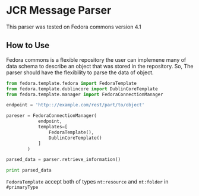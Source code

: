 # JCR Message Parser

This parser was tested on Fedora commons version 4.1

## How to Use

Fedora commons is a flexible repository the user can implemene many of data schema to describe an object that was stored in the repository. So, The parser should have the flexibility to parse the data of object.

```python
from fedora.template.fedora import FedoraTemplate
from fedora.template.dublincore import DublinCoreTemplate
from fedora.template.manager import FedoraConnectionManager

endpoint = 'http:://example.com/rest/part/to/object'

pareser = FedoraConnectionManager(
            endpoint,
            templates=[ 
                FedoraTemplate(),       
                DublinCoreTemplate() 
            ]
        )

parsed_data = parser.retrieve_information()

print parsed_data
```

```FedoraTemplate``` accept both of types ```nt:resource``` and ```nt:folder``` in ```#primaryType``` 
